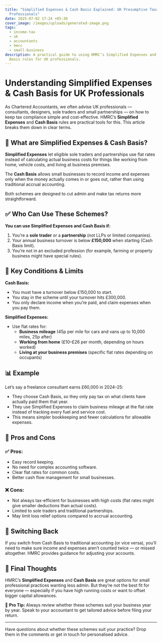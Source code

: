 ```yaml
---
title: "Simplified Expenses & Cash Basis Explained: UK Presumptive Taxation for
  Professionals"
date: 2025-07-02 17:24 +05:30
cover_image: /images/uploads/generated-image.png
tags:
  - income-tax
  - uk
  - accountants
  - hmrc
  - small-business
description: A practical guide to using HMRC’s Simplified Expenses and Cash
  Basis rules for UK professionals.
---
```

# Understanding Simplified Expenses & Cash Basis for UK Professionals

As Chartered Accountants, we often advise UK professionals — consultants, designers, sole traders and small partnerships — on how to keep tax compliance simple and cost-effective. HMRC’s **Simplified Expenses** and **Cash Basis** rules are practical tools for this. This article breaks them down in clear terms.

## 📘 What are Simplified Expenses & Cash Basis?

**Simplified Expenses** let eligible sole traders and partnerships use flat rates instead of calculating actual business costs for things like working from home, vehicle costs, and living at business premises.

The **Cash Basis** allows small businesses to record income and expenses only when the money actually comes in or goes out, rather than using traditional accrual accounting.

Both schemes are designed to cut admin and make tax returns more straightforward.

## ✅ Who Can Use These Schemes?

**You can use Simplified Expenses and Cash Basis if:**

1. You’re a **sole trader** or a **partnership** (not LLPs or limited companies).
2. Your annual business turnover is below **£150,000** when starting (Cash Basis limit).
3. You’re not in an excluded profession (for example, farming or property business might have special rules).

## 💼 Key Conditions & Limits

**Cash Basis:**
- You must have a turnover below £150,000 to start.
- You stay in the scheme until your turnover hits £300,000.
- You only declare income when you’re paid, and claim expenses when you pay them.

**Simplified Expenses:**
- Use flat rates for:
  * **Business mileage** (45p per mile for cars and vans up to 10,000 miles, 25p after)
  * **Working from home** (£10–£26 per month, depending on hours worked)
  * **Living at your business premises** (specific flat rates depending on occupants)

## 📊 Example

Let’s say a freelance consultant earns £60,000 in 2024–25:

- They choose Cash Basis, so they only pay tax on what clients have actually paid them that year.
- They use Simplified Expenses to claim business mileage at the flat rate instead of tracking every fuel and service cost.
- This means simpler bookkeeping and fewer calculations for allowable expenses.

## 🧠 Pros and Cons

### ✅ Pros:

- Easy record keeping.
- No need for complex accounting software.
- Clear flat rates for common costs.
- Better cash flow management for small businesses.

### ❌ Cons:

- Not always tax-efficient for businesses with high costs (flat rates might give smaller deductions than actual costs).
- Limited to sole traders and traditional partnerships.
- May limit loss relief options compared to accrual accounting.

## 🔄 Switching Back

If you switch from Cash Basis to traditional accounting (or vice versa), you’ll need to make sure income and expenses aren’t counted twice — or missed altogether. HMRC provides guidance for adjusting your accounts.

## 📝 Final Thoughts

HMRC’s **Simplified Expenses** and **Cash Basis** are great options for small professional practices wanting less admin. But they’re not the best fit for everyone — especially if you have high running costs or want to offset bigger capital allowances.

📌 **Pro Tip:** Always review whether these schemes suit your business year by year. Speak to your accountant to get tailored advice before filing your return.

---

Have questions about whether these schemes suit your practice? Drop them in the comments or get in touch for personalised advice.
